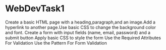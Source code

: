 # WebDevTask1
Create a basic HTML page with a heading,paragraph,and an image.Add a hyperlink to another page.Use basic CSS to change the background color and font. Create a form with input fields (name, email, password) and a submit  button Apply basic CSS to style the form Use the Required Attributes For Validation Use the Pattern For Form Validation 
